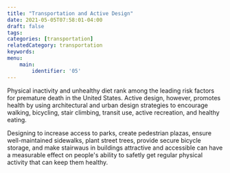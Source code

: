 ```yaml
---
title: "Transportation and Active Design"
date: 2021-05-05T07:58:01-04:00
draft: false
tags: 
categories: [transportation]
relatedCategory: transportation
keywords: 
menu:
    main:
        identifier: '05'
---
```


Physical inactivity and unhealthy diet rank among the leading risk factors for premature death in the United States. Active design, however, promotes health by using architectural and urban design strategies to encourage walking, bicycling, stair climbing, transit use, active recreation, and healthy eating.

Designing to increase access to parks, create pedestrian plazas, ensure well-maintained sidewalks, plant street trees, provide secure bicycle storage, and make stairwaus in buildings attractive and accessible can have a measurable effect on people's ability to safetly get regular physical activity that can keep them healthy.

